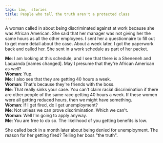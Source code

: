 ```yaml
---
tags: law,  stories
title: People who tell the truth aren't a protected class
---
```


<p>A woman called in about being discriminated against at work because she was African American. She said that her manager was not giving her the same hours as all the other employees. I sent her a questionnaire to fill out to get more detail about the case. About a week later, I got the paperwork back and called her. She sent in a work schedule as part of her packet.</p>

**Me**: I am looking at this schedule, and I see that there is a Sheneneh and Laquanda [names changed]. May I presume that they're African American as well?<br>
**Woman**: Yup.<br>
**Me**: I also see that they are getting 40 hours a week.<br>
**Woman**: That's because they're friends with the boss.<br>
**Me**: That really sinks your case. You can't claim racial discrimination if there are other people of the same race getting 40 hours a week. If these women were all getting reduced hours, then we might have something.<br>
**Woman**: If I get fired, do I get unemployment?<br>
**Me**: Not unless we can prove discrimination. Which we can't.<br>
**Woman**: Well I'm going to apply anyway.<br>
**Me**: You are free to do so. The likelihood of you getting benefits is low.

<p>She called back in a month later about being denied for unemployment. The reason for her getting fired? Telling her boss "the truth".</p>